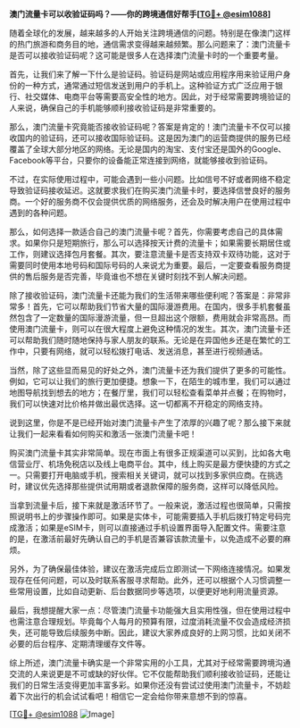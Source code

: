 **澳门流量卡可以收验证码吗？——你的跨境通信好帮手[[TG💪+ @esim1088](https://t.me/s/esim1088)]**

随着全球化的发展，越来越多的人开始关注跨境通信的问题。特别是在像澳门这样的热门旅游和商务目的地，通信需求变得越来越频繁。那么问题来了：澳门流量卡是否可以接收验证码呢？这可能是很多人在选择澳门流量卡时的一个重要考量。

首先，让我们来了解一下什么是验证码。验证码是网站或应用程序用来验证用户身份的一种方式，通常通过短信发送到用户的手机上。这种验证方式广泛应用于银行、社交媒体、电商平台等需要高安全性的地方。因此，对于经常需要跨境验证的人来说，确保自己的手机能够顺利接收验证码是非常重要的。

那么，澳门流量卡究竟能否接收验证码呢？答案是肯定的！澳门流量卡不仅可以接收国内的验证码，还可以接收国际验证码。这是因为澳门的运营商提供的服务已经覆盖了全球大部分地区的网络。无论是国内的淘宝、支付宝还是国外的Google、Facebook等平台，只要你的设备能正常连接到网络，就能够接收到验证码。

不过，在实际使用过程中，可能会遇到一些小问题。比如信号不好或者网络不稳定导致验证码接收延迟。这就要求我们在购买澳门流量卡时，要选择信誉良好的服务商。一个好的服务商不仅会提供优质的网络服务，还会及时解决用户在使用过程中遇到的各种问题。

那么，如何选择一款适合自己的澳门流量卡呢？首先，你需要考虑自己的具体需求。如果你只是短期旅行，那么可以选择按天计费的流量卡；如果需要长期居住或工作，则建议选择包月套餐。其次，要注意流量卡是否支持双卡双待功能，这对于需要同时使用本地号码和国际号码的人来说尤为重要。最后，一定要查看服务商提供的售后服务是否完善，毕竟谁也不想在关键时刻找不到人解决问题。

除了接收验证码，澳门流量卡还能为我们的生活带来哪些便利呢？答案是：非常非常多！首先，它可以帮助我们节省大量的国际漫游费用。在国内，很多手机套餐虽然包含了一定数量的国际漫游流量，但一旦超出这个限额，费用就会非常高昂。而使用澳门流量卡，则可以在很大程度上避免这种情况的发生。其次，澳门流量卡还可以帮助我们随时随地保持与家人朋友的联系。无论是在异国他乡还是在繁忙的工作中，只要有网络，就可以轻松拨打电话、发送消息，甚至进行视频通话。

当然，除了这些显而易见的好处之外，澳门流量卡还为我们提供了更多的可能性。例如，它可以让我们的旅行更加便捷。想象一下，在陌生的城市里，我们可以通过地图导航找到想去的地方；在餐厅里，我们可以轻松查看菜单并点餐；在购物时，我们可以快速对比价格并做出最优选择。这一切都离不开稳定的网络支持。

说到这里，你是不是已经开始对澳门流量卡产生了浓厚的兴趣了呢？那么接下来就让我们一起来看看如何购买和激活一张澳门流量卡吧！

购买澳门流量卡其实非常简单。现在市面上有很多正规渠道可以买到，比如各大电信营业厅、机场免税店以及线上电商平台。其中，线上购买是最方便快捷的方式之一。只需要打开电脑或手机，搜索相关关键词，就可以找到多家供应商。在挑选时，建议优先选择那些提供试用期或者退款保障的服务商，这样可以降低风险。

当拿到流量卡后，接下来就是激活环节了。一般来说，激活过程也很简单，只需按照说明书上的步骤操作即可。如果是实体卡，可能需要插入手机后拨打特定号码完成激活；如果是eSIM卡，则可以直接通过手机设置界面导入配置文件。需要注意的是，在激活前最好先确认自己的手机是否兼容该款流量卡，以免造成不必要的麻烦。

另外，为了确保最佳体验，建议在激活完成后立即测试一下网络连接情况。如果发现存在任何问题，可以及时联系客服寻求帮助。此外，还可以根据个人习惯调整一些常用设置，比如自动更新、后台数据同步等选项，以便更好地利用流量资源。

最后，我想提醒大家一点：尽管澳门流量卡功能强大且实用性强，但在使用过程中也需注意合理规划。毕竟每个人每月的预算有限，过度消耗流量不仅会造成经济损失，还可能导致后续服务中断。因此，建议大家养成良好的上网习惯，比如关闭不必要的后台程序、定期清理缓存文件等。

综上所述，澳门流量卡确实是一个非常实用的小工具，尤其对于经常需要跨境沟通交流的人来说更是不可或缺的好伙伴。它不仅能帮助我们顺利接收验证码，还能让我们的日常生活变得更加丰富多彩。如果你还没有尝试过使用澳门流量卡，不妨趁着下次出行的机会试试看吧！相信它一定会给你带来意想不到的惊喜。

[[TG💪+ @esim1088](https://t.me/s/esim1088) ![Image](https://i.postimg.cc/4NQfJmqS/Snipaste-2025-05-13-00-14-12.png)]